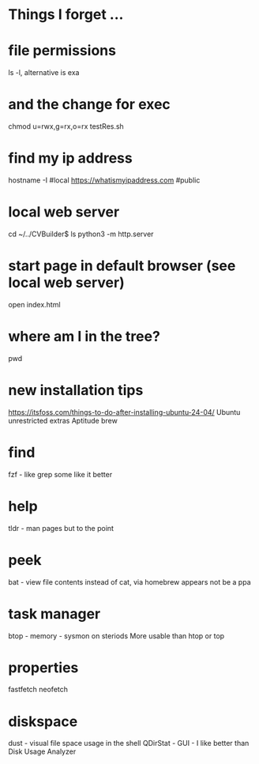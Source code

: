 # Things I forget ...

# file permissions
  ls -l, alternative is exa

# and the change for exec
  chmod u=rwx,g=rx,o=rx testRes.sh

# find my ip address
  hostname -I   #local
  https://whatismyipaddress.com #public

# local web server
  cd ~/../CVBuilder$ ls
  python3 -m http.server

# start page in default browser (see local web server)
  open index.html

# where am I in the tree?
  pwd

# new installation tips
  https://itsfoss.com/things-to-do-after-installing-ubuntu-24-04/
  Ubuntu unrestricted extras
  Aptitude
  brew

# find
  fzf - like grep some like it better

# help
  tldr - man pages but to the point

# peek
  bat - view file contents
  instead of cat, via homebrew
  appears not be a ppa

# task manager
  btop - memory - sysmon on steriods
More usable than htop or top

# properties
  fastfetch
  neofetch

# diskspace
  dust - visual file space usage in the shell
  QDirStat - GUI - I like better than Disk Usage Analyzer

